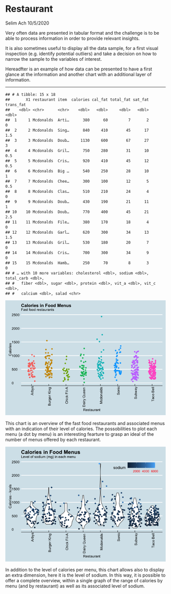 Restaurant
================
Selim Ach
10/5/2020

Very often data are presented in tabular format and the challenge is to
be able to process information in order to provide relevant insights.

It is also sometimes useful to display all the data sample, for a first
visual inspection (e.g. identify potential outliers) and take a decision
on how to narrow the sample to the variables of interest.

Hereadfter is an example of how data can be presented to have a first
glance at the information and another chart with an additional layer of
information.

-----

    ## # A tibble: 15 x 18
    ##       X1 restaurant item  calories cal_fat total_fat sat_fat trans_fat
    ##    <dbl> <chr>      <chr>    <dbl>   <dbl>     <dbl>   <dbl>     <dbl>
    ##  1     1 Mcdonalds  Arti…      380      60         7       2       0  
    ##  2     2 Mcdonalds  Sing…      840     410        45      17       1.5
    ##  3     3 Mcdonalds  Doub…     1130     600        67      27       3  
    ##  4     4 Mcdonalds  Gril…      750     280        31      10       0.5
    ##  5     5 Mcdonalds  Cris…      920     410        45      12       0.5
    ##  6     6 Mcdonalds  Big …      540     250        28      10       1  
    ##  7     7 Mcdonalds  Chee…      300     100        12       5       0.5
    ##  8     8 Mcdonalds  Clas…      510     210        24       4       0  
    ##  9     9 Mcdonalds  Doub…      430     190        21      11       1  
    ## 10    10 Mcdonalds  Doub…      770     400        45      21       2.5
    ## 11    11 Mcdonalds  File…      380     170        18       4       0  
    ## 12    12 Mcdonalds  Garl…      620     300        34      13       1.5
    ## 13    13 Mcdonalds  Gril…      530     180        20       7       0  
    ## 14    14 Mcdonalds  Cris…      700     300        34       9       0  
    ## 15    15 Mcdonalds  Hamb…      250      70         8       3       0  
    ## # … with 10 more variables: cholesterol <dbl>, sodium <dbl>, total_carb <dbl>,
    ## #   fiber <dbl>, sugar <dbl>, protein <dbl>, vit_a <dbl>, vit_c <dbl>,
    ## #   calcium <dbl>, salad <chr>

![](restaurant_files/figure-gfm/unnamed-chunk-1-1.png)<!-- -->

This chart is an overview of the fast food restaurants and associated
menus with an indication of their level of calories. The possobilities
to plot each menu (a dot by menu) is an interesting fearture to grasp an
ideal of the number of menus offered by each restaurant.

![](restaurant_files/figure-gfm/unnamed-chunk-2-1.png)<!-- -->

In addition to the level of calories per menu, this chart allows also to
display an extra dimension, here it is the level of sodium. In this way,
it is possible to offer a complete overview, within a single graph of
the range of calories by menu (and by restaurant) as well as its
associated level of sodium.

